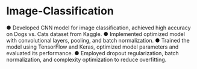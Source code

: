# Image-Classification
●	Developed CNN model for image classification, achieved high accuracy on Dogs vs. Cats dataset from Kaggle.
●	Implemented optimized model with convolutional layers, pooling, and batch normalization.
●	Trained the model using TensorFlow and Keras, optimized model parameters and evaluated its performance.
●	Employed dropout regularization, batch normalization, and complexity optimization to reduce overfitting.

